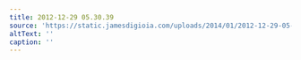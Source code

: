 ```yaml
---
title: 2012-12-29 05.30.39
source: 'https://static.jamesdigioia.com/uploads/2014/01/2012-12-29-05-30-39-scaled.jpg'
altText: ''
caption: ''
---
```


